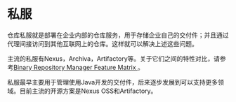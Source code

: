 # 私服

仓库私服就是部署在企业内部的仓库服务，用于存储企业自己的交付件；并且通过代理间接访问到其他互联网上的仓库。这样就可以解决上述这些问题。

主流的私服有Nexus，Archiva，Artifactory等。关于它们之间的特性对比，请参考[Binary Repository Manager Feature Matrix
](https://binary-repositories-comparison.github.io/)。

私服最早主要用于管理使用Java开发的交付件，后来逐步发展到可以支持更多领域。目前主流的开源方案是Nexus OSS和Artifactory。
